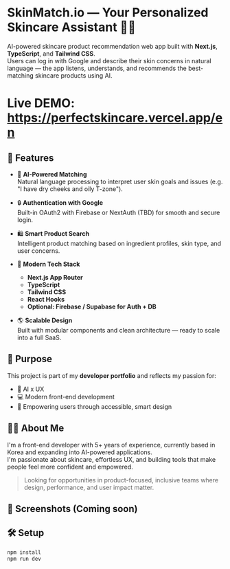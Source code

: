 # SkinMatch.io — Your Personalized Skincare Assistant 🧴✨

AI-powered skincare product recommendation web app built with **Next.js**, **TypeScript**, and **Tailwind CSS**.  
Users can log in with Google and describe their skin concerns in natural language — the app listens, understands, and recommends the best-matching skincare products using AI.

# Live DEMO: https://perfectskincare.vercel.app/en

## 🚀 Features

- 🤖 **AI-Powered Matching**  
  Natural language processing to interpret user skin goals and issues (e.g. "I have dry cheeks and oily T-zone").
  
- 🔒 **Authentication with Google**  
  Built-in OAuth2 with Firebase or NextAuth (TBD) for smooth and secure login.

- 🛍️ **Smart Product Search**  
  Intelligent product matching based on ingredient profiles, skin type, and user concerns.

- 💅 **Modern Tech Stack**
  - **Next.js App Router**
  - **TypeScript**
  - **Tailwind CSS**
  - **React Hooks**
  - **Optional: Firebase / Supabase for Auth + DB**

- 🌎 **Scalable Design**  
  Built with modular components and clean architecture — ready to scale into a full SaaS.

## 🎯 Purpose

This project is part of my **developer portfolio** and reflects my passion for:
- 🧠 AI x UX
- 💻 Modern front-end development
- 💖 Empowering users through accessible, smart design

## 👩‍💻 About Me

I'm a front-end developer with 5+ years of experience, currently based in Korea and expanding into AI-powered applications.  
I'm passionate about skincare, effortless UX, and building tools that make people feel more confident and empowered.

> Looking for opportunities in product-focused, inclusive teams where design, performance, and user impact matter.

## 📸 Screenshots (Coming soon)

## 🛠️ Setup

```bash
npm install
npm run dev
